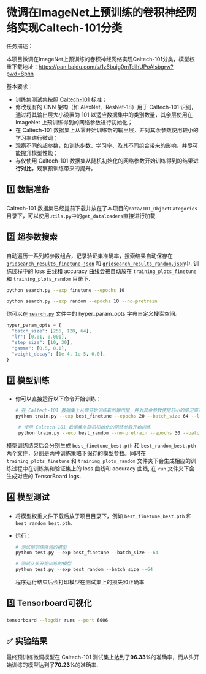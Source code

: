 # 微调在ImageNet上预训练的卷积神经网络实现Caltech-101分类

任务描述：

本项目微调在ImageNet上预训练的卷积神经网络实现Caltech-101分类，模型权重下载地址：https://pan.baidu.com/s/1z6buig0mTdihUPoAlsbgrw?pwd=8phn

基本要求：
* 训练集测试集按照 [Caltech-101](https://data.caltech.edu/records/mzrjq-6wc02) 标准；
* 修改现有的 CNN 架构（如 AlexNet、ResNet-18）用于 Caltech-101 识别，通过将其输出层大小设置为 101 以适应数据集中的类别数量，其余层使用在 ImageNet 上预训练得到的网络参数进行初始化；
* 在 Caltech-101 数据集上从零开始训练新的输出层，并对其余参数使用较小的学习率进行微调；
* 观察不同的超参数，如训练步数、学习率、及其不同组合带来的影响，并尽可能提升模型性能；
* 与仅使用 Caltech-101 数据集从随机初始化的网络参数开始训练得到的结果**进行对比**，观察预训练带来的提升。

## 1️⃣ 数据准备
Caltech-101 数据集已经提前下载并放在了本项目的`data/101_ObjectCategories`目录下，可以使用`utils.py`中的`get_dataloaders`直接进行加载

## 2️⃣ 超参数搜索
自动遍历一系列超参数组合，记录验证集准确率，搜索结果自动保存在 [`gridsearch_results_finetune.json`](gridsearch_results_finetune.json) 和  [`gridsearch_results_random.json`](gridsearch_results_random.json)中. 训练过程中的 loss 曲线和 accuracy 曲线会被自动放在 `training_plots_finetune` 和 `training_plots_random` 目录下.

``` bash
python search.py --exp finetune --epochs 10 
``` 

``` bash
python search.py --exp random --epochs 10 --no-pretrain 
``` 
你可以在 [`search.py`](search.py) 文件中的 hyper_param_opts 字典自定义搜索空间。

  ```python
hyper_param_opts = {
    "batch_size": [256, 128, 64],
    "lr": [0.01, 0.001],
    "step_size": [10, 30],
    "gamma": [0.5, 0.1],
    "weight_decay": [1e-4, 1e-5, 0.0],
}
  ```

## 3️⃣ 模型训练

* 你可以直接运行以下命令开始训练：

  ```bash
  # 在 Caltech-101 数据集上从零开始训练新的输出层，并对其余参数使用较小的学习率进行微调
  python train.py --exp best_finetune --epochs 20 --batch_size 64 --lr 0.01 --step_size 10 --gamma 0.5 --weight_decay 1e-5
  ```

  ```bash
   # 使用 Caltech-101 数据集从随机初始化的网络参数开始训练
   python train.py --exp best_random --no-pretrain --epochs 30 --batch_size 64 --lr 0.01 --step_size 30 --gamma 0.1 --weight_decay 0.0
  ```
  
模型训练结束后会分别生成 `best_finetune_best.pth` 和 `best_random_best.pth` 两个文件，分别是两种训练策略下保存的模型参数。同时在 `training_plots_finetune` 和 `training_plots_random` 文件夹下会生成相应的训练过程中在训练集和验证集上的 loss 曲线和 accuracy 曲线, 在 `run` 文件夹下会生成对应的 TensorBoard logs.

## 4️⃣ 模型测试
* 将模型权重文件下载后放于项目目录下，例如 `best_finetune_best.pth` 和 `best_random_best.pth`.

* 运行：

  ```python
  # 测试预训练微调的模型
  python test.py --exp best_finetune --batch_size --64
  ```
   ```python
  # 测试从头开始训练的模型
  python test.py --exp best_random --batch_size --64
  ```
  程序运行结束后会打印模型在测试集上的损失和正确率
  
## 5️⃣ Tensorboard可视化

 


  ```bash
  tensorboard --logdir runs --port 6006
  ```

## ✅ 实验结果
最终预训练微调模型在 Caltech-101 测试集上达到了**96.33**%的准确率，而从头开始训练的模型达到了**70.23**%的准确率.
